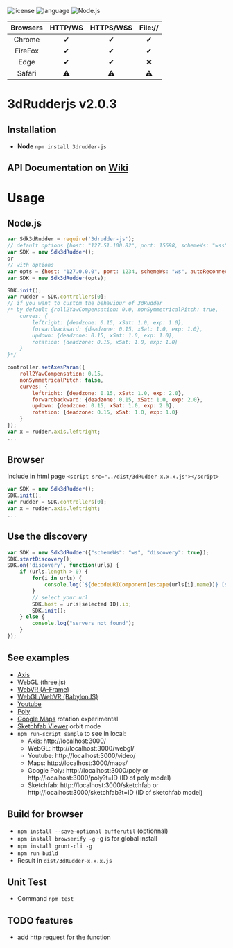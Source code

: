 ![license](https://img.shields.io/github/license/mashape/apistatus.svg)
![language](https://img.shields.io/badge/Language-javascript-green.svg) 
![Node.js](https://img.shields.io/badge/Node.js-v8.9.1-green.svg)

|      Browsers     | HTTP/WS  | HTTPS/WSS  | File://  |
|:--------------:|:--------:|:--------:|:--------:|
|   Chrome   |    ✔     |    ✔     |    ✔     |
|   FireFox  |    ✔     |    ✔    |    ✔     |
|   Edge   |    ✔     |    ✔    |    :x:     |
|   Safari   |    :warning:     |    :warning:     |    :warning:     |

# 3dRudderjs v2.0.3

## Installation

* **Node** ```npm install 3drudder-js```

## API Documentation on [Wiki](https://github.com/3DRudder/3dRudder-js/wiki/API-doc)

# Usage

## Node.js

```javascript
var Sdk3dRudder = require('3drudder-js');
// default options {host: "127.51.100.82", port: 15698, schemeWs: "wss", autoReconnect: false, autoReconnectInterval: 5000 /*ms*/};
var SDK = new Sdk3dRudder(); 
or
// with options
var opts = {host: "127.0.0.0", port: 1234, schemeWs: "ws", autoReconnect: true, autoReconnectInterval: 1000 /*1 sec*/};
var SDK = new Sdk3dRudder(opts);

SDK.init();
var rudder = SDK.controllers[0];
// if you want to custom the behaviour of 3dRudder
/* by default {roll2YawCompensation: 0.0, nonSymmetricalPitch: true,
    curves: {
        leftright: {deadzone: 0.15, xSat: 1.0, exp: 1.0},
        forwardbackward: {deadzone: 0.15, xSat: 1.0, exp: 1.0},					
        updown: {deadzone: 0.15, xSat: 1.0, exp: 1.0},
        rotation: {deadzone: 0.15, xSat: 1.0, exp: 1.0}
    }
}*/

controller.setAxesParam({
    roll2YawCompensation: 0.15,
    nonSymmetricalPitch: false,
    curves: {
        leftright: {deadzone: 0.15, xSat: 1.0, exp: 2.0},
        forwardbackward: {deadzone: 0.15, xSat: 1.0, exp: 2.0},					
        updown: {deadzone: 0.15, xSat: 1.0, exp: 2.0},
        rotation: {deadzone: 0.15, xSat: 1.0, exp: 1.0}
    }
});
var x = rudder.axis.leftright;
...
```

## Browser

Include in html page ```<script src="../dist/3dRudder-x.x.x.js"></script>```

```javascript
var SDK = new Sdk3dRudder();
SDK.init();
var rudder = SDK.controllers[0];
var x = rudder.axis.leftright;
...
```

## Use the discovery

```javascript
var SDK = new Sdk3dRudder({"schemeWs": "ws", "discovery": true});
SDK.startDiscovery();
SDK.on('discovery', function(urls) {    
    if (urls.length > 0) {
        for(i in urls) {
            console.log(`${decodeURIComponent(escape(urls[i].name))} [${urls[i].ip }]`);
        }
        // select your url
        SDK.host = urls[selected ID].ip;
        SDK.init();
    } else {
        console.log("servers not found");
    }    
});
```


## See examples

* [Axis](/examples/axis.html)  
* [WebGL (three.js)](/examples/webgl.html)
* [WebVR (A-Frame)](https://3drudder.github.io/aframe-3dRudder/)
* [WebGL/WebVR (BabylonJS)](https://3drudder.github.io/babylonjs-3dRudder/)
* [Youtube](/examples/video.html)
* [Poly](/examples/poly.html)
* [Google Maps](/examples/maps.html) rotation experimental
* [Sketchfab Viewer](/examples/sketchfab.html) orbit mode
* ```npm run-script sample``` to see in local:
  * Axis: http://localhost:3000/
  * WebGL: http://localhost:3000/webgl/
  * Youtube: http://localhost:3000/video/
  * Maps: http://localhost:3000/maps/ 
  * Google Poly: http://localhost:3000/poly or http://localhost:3000/poly?t=ID (ID of poly model)
  * Sketchfab: http://localhost:3000/sketchfab or http://localhost:3000/sketchfab?t=ID (ID of sketchfab model)

## Build for browser

* ```npm install --save-optional bufferutil``` (optionnal)
* ```npm install browserify -g``` -g is for global install
* ```npm install grunt-cli -g```
* ```npm run build```
* Result in ```dist/3dRudder-x.x.x.js```

## Unit Test

* Command ```npm test```

## TODO features

* add http request for the function
